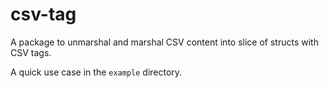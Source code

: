 # csv-tag

A package to unmarshal and marshal CSV content into slice of structs with CSV
tags.

A quick use case in the `example` directory.
